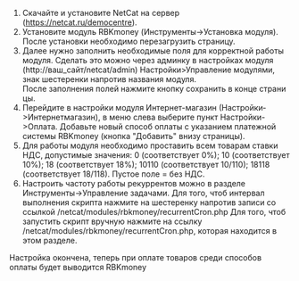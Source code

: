 1. Скачайте и установите NetCat на сервер (https://netcat.ru/democentre).
2. Установите модуль RBKmoney (Инструменты->Установка модуля).
   После установки необходимо перезагрузить страницу.
3. Далее нужно заполнить необходимые поля для корректной работы модуля.
   Сделать это можно через админку в настройках модуля (http://ваш_сайт/netcat/admin)
   Настройки­>Управление модулями, знак шестеренки напротив названия модуля.
   После заполнения полей нажмите кнопку сохранить в конце страницы.
4. Перейдите в настройки модуля Интернет-магазин (Настройки­>Интернет­магазин),
   в меню слева выберите пункт Настройки->Оплата.
   Добавьте новый способ оплаты с указанием платежной системы RBKmoney (кнопка "Добавить" внизу страницы).
5. Для работы модуля необходимо проставить всем товарам ставки НДС, допустимые значения:
   0 (соответствует 0%);
   10 (соответствует 10%);
   18 (соответствует 18%);
   10110 (соответствует 10/110);
   18118 (соответствует 18/118).
   Пустое поле = без НДС.
6. Настроить частоту работы рекуррентов можно в разделе Инструменты->Управление задачами.
   Для того, чтоб интервал выполнения скрипта нажмите на шестеренку напротив записи со ссылкой /netcat/modules/rbkmoney/recurrentCron.php 
   Для того, чтоб запустить скрипт вручную нажмите на ссылку /netcat/modules/rbkmoney/recurrentCron.php, которая находится в этом разделе.

Настройка окончена, теперь при оплате товаров среди способов оплаты будет выводится RBKmoney